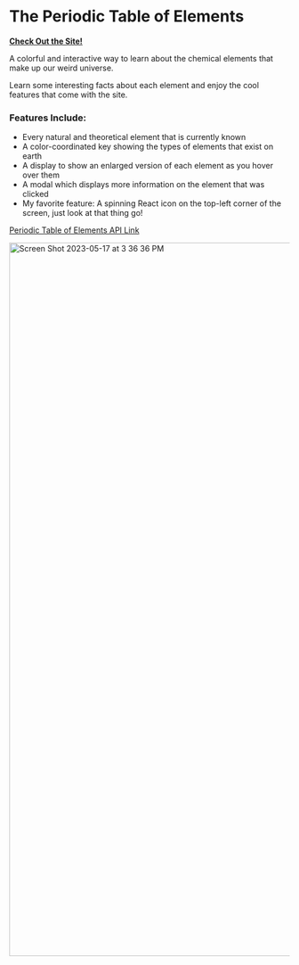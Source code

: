 # The Periodic Table of Elements

**<a href="https://dynamicchemistry.netlify.app" target="_blank">Check Out the Site!</a>**

A colorful and interactive way to learn about the chemical elements that make up our weird universe.

Learn some interesting facts about each element and enjoy the cool features that come with the site.

### Features Include:

- Every natural and theoretical element that is currently known
- A color-coordinated key showing the types of elements that exist on earth
- A display to show an enlarged version of each element as you hover over them
- A modal which displays more information on the element that was clicked
- My favorite feature: A spinning React icon on the top-left corner of the screen, just look at that thing go!

[Periodic Table of Elements API Link](https://kineticzephyr.onrender.com/periodictable/)

<img width="1280" alt="Screen Shot 2023-05-17 at 3 36 36 PM" src="https://github.com/Mirali-01/react-project/assets/26616192/7a20cf84-4e6c-4846-bb25-59c220c308a1">

<!--
category buttons need to work
screen sizing problem
modal feature upgrade, make it more stylish and more info
need wiki photos for each element
dropdown menu with selections
 -->
